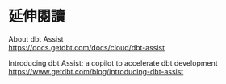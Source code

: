 # 延伸閱讀

About dbt Assist  
https://docs.getdbt.com/docs/cloud/dbt-assist

Introducing dbt Assist: a copilot to accelerate dbt development  
https://www.getdbt.com/blog/introducing-dbt-assist
